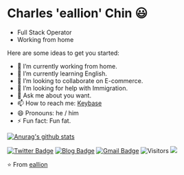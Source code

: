 # Charles 'eallion' Chin 😃

- Full Stack Operator
- Working from home

Here are some ideas to get you started:

- 🔭 I’m currently working from home.
- 🌱 I’m currently learning English.
- 👯 I’m looking to collaborate on E-commerce.
- 🤔 I’m looking for help with Immigration.
- 💬 Ask me about you want.
- 📫 How to reach me: [Keybase](https://keybase.io/eallion)
- 😄 Pronouns: he / him
- ⚡ Fun fact: Fun fat.

[![Anurag's github stats](https://github-readme-stats.vercel.app/api?username=eallion&show_icons=true)](https://github.com/anuraghazra/github-readme-stats)

[![Twitter Badge](https://img.shields.io/badge/@eallion-1ca0f1?style=flat&labelColor=1ca0f1&logo=twitter&logoColor=white&link=https://twitter.com/eallion)](https://twitter.com/eallion) 
[![Blog Badge](https://img.shields.io/badge/eallion.com-FF4088?style=flat&labelColor=FF4088&logo=Hugo&logoColor=white&link=https://eallion.com/)](https://eallion.com/)
[![Gmail Badge](https://img.shields.io/badge/eallions@gmail.com-c14438?style=flat&logo=Gmail&logoColor=white&link=mailto:eallions@gmail.com)](mailto:eallions@gmail.com) 
![Visitors](https://visitor-badge.laobi.icu/badge?page_id=eallion.eallion)
![](https://komarev.com/ghpvc/?username=eallion&color=0366d6)

⭐️ From [eallion](https://github.com/eallion)

